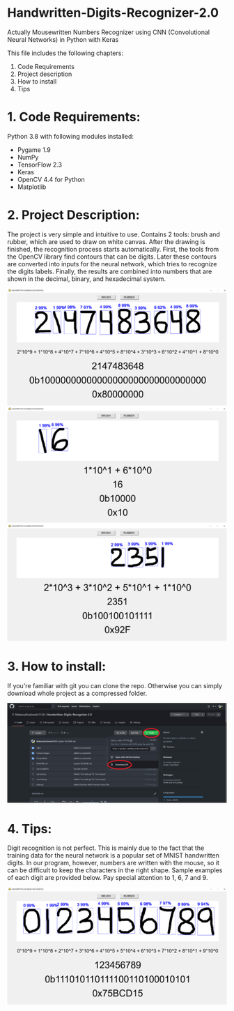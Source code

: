 # Handwritten-Digits-Recognizer-2.0

Actually Mousewritten Numbers Recognizer using CNN (Convolutional Neural Networks) in Python with Keras

This file includes the following chapters:
1. Code Requirements
2. Project description
3. How to install
4. Tips

# 1. Code Requirements:
Python 3.8 with following modules installed:
* Pygame 1.9
* NumPy
* TensorFlow 2.3
* Keras
* OpenCV 4.4 for Python
* Matplotlib

# 2. Project Description:
The project is very simple and intuitive to use. Contains 2 tools: brush and rubber, which are used to draw on white canvas.
After the drawing is finished, the recognition process starts automatically.
First, the tools from the OpenCV library find contours that can be digits.
Later these contours are converted into inputs for the neural network, which tries to recognize the digits labels.
Finally, the results are combined into numbers that are shown in the decimal, binary, and hexadecimal system.

![Sth](Screenshots//2^31.png)
![Sth](Screenshots//16.png)
![Sth](Screenshots//2351.png)

# 3. How to install:
If you're familiar with git you can clone the repo. Otherwise you can simply download whole project as a compressed folder.

![Sth](Screenshots//download.png)

# 4. Tips:
Digit recognition is not perfect. This is mainly due to the fact that the training data for the neural network is a popular set of MNIST handwritten digits. In our program, however, numbers are written with the mouse, so it can be difficult to keep the characters in the right shape. Sample examples of each digit are provided below. Pay special attention to 1, 6, 7 and 9.

![Sth](Screenshots//digits.png)
